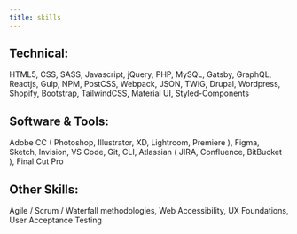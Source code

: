 ```yaml
---
title: skills
---
```


## Technical:

HTML5, CSS, SASS, Javascript, jQuery, PHP, MySQL, Gatsby, GraphQL, Reactjs, Gulp, NPM, PostCSS, Webpack, JSON, TWIG, Drupal, Wordpress, Shopify, Bootstrap, TailwindCSS, Material UI, Styled-Components

## Software & Tools:

Adobe CC ( Photoshop, Illustrator, XD, Lightroom, Premiere ), Figma, Sketch, Invision, VS Code, Git, CLI, Atlassian ( JIRA, Confluence, BitBucket ), Final Cut Pro

## Other Skills:

Agile / Scrum / Waterfall methodologies, Web Accessibility, UX Foundations, User Acceptance Testing
